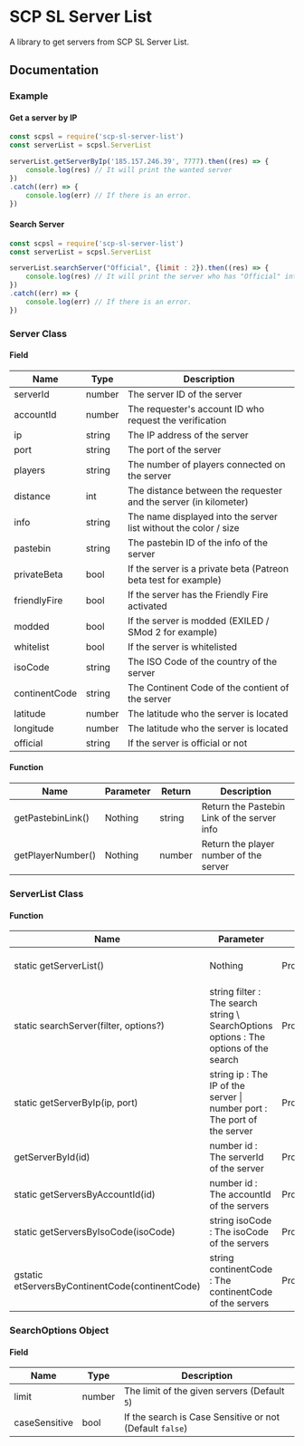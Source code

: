 # SCP SL Server List

A library to get servers from SCP SL Server List.

## Documentation

### Example

#### Get a server by IP

```js
const scpsl = require('scp-sl-server-list')
const serverList = scpsl.ServerList

serverList.getServerByIp('185.157.246.39', 7777).then((res) => {
    console.log(res) // It will print the wanted server
})
.catch((err) => {
    console.log(err) // If there is an error.
})

```

#### Search Server

```js
const scpsl = require('scp-sl-server-list')
const serverList = scpsl.ServerList

serverList.searchServer("Official", {limit : 2}).then((res) => {
    console.log(res) // It will print the server who has "Official" into their name
})
.catch((err) => {
    console.log(err) // If there is an error.
})

```

### Server Class

#### Field

|Name|Type|Description|
|----|----|-----------|
|serverId|number|The server ID of the server|
|accountId|number|The requester's account ID who request the verification|
|ip|string|The IP address of the server|
|port|string|The port of the server|
|players|string|The number of players connected on the server|
|distance|int|The distance between the requester and the server (in kilometer)|
|info|string|The name displayed into the server list without the color / size|
|pastebin|string|The pastebin ID of the info of the server|
|privateBeta|bool|If the server is a private beta (Patreon beta test for example)|
|friendlyFire|bool|If the server has the Friendly Fire activated|
|modded|bool|If the server is modded (EXILED / SMod 2 for example)|
|whitelist|bool|If the server is whitelisted|
|isoCode|string|The ISO Code of the country of the server|
|continentCode|string|The Continent Code of the contient of the server|
|latitude|number|The latitude who the server is located|
|longitude|number|The latitude who the server is located|
|official|string|If the server is official or not|

#### Function

|Name|Parameter|Return|Description|
|----|---------|------|-----------|
|getPastebinLink()|Nothing|string|Return the Pastebin Link of the server info|
|getPlayerNumber()|Nothing|number|Return the player number of the server|

### ServerList Class

#### Function

|Name|Parameter|Return|Description|
|----|---------|------|-----------|
|static getServerList()|Nothing|Promise\<Array\<Server>>|Return all the server list|
|static searchServer(filter, options?)|string filter : The search string \ SearchOptions options : The options of the search |Promise\<Array\<Server>>|Search a server by name / by info|
|static getServerByIp(ip, port)|string ip : The IP of the server \| number port : The port of the server|Promise\<Server>|Get a server by its IP address and port|
|getServerById(id)|number id : The serverId of the server|Promise\<Server>|Get a server by its server ID|
|static getServersByAccountId(id)|number id : The accountId of the servers|Promise\<Array\<Server>>|Get servers by their account ID|
|static getServersByIsoCode(isoCode)|string isoCode : The isoCode of the servers|Promise\<Array\<Server>>|Get servers by their ISO code|
|gstatic etServersByContinentCode(continentCode)|string continentCode : The continentCode of the servers|Promise\<Array\<Server>>|Get servers by their Continent code|

### SearchOptions Object

#### Field

|Name|Type|Description|
|----|----|-----------|
|limit|number|The limit of the given servers (Default `5`)|
|caseSensitive|bool|If the search is Case Sensitive or not (Default `false`)|